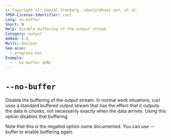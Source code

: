 ```yaml
---
c: Copyright (C) Daniel Stenberg, <daniel@haxx.se>, et al.
SPDX-License-Identifier: curl
Long: no-buffer
Short: N
Help: Disable buffering of the output stream
Category: output
Added: 6.5
Multi: boolean
See-also:
  - progress-bar
Example:
  - --no-buffer $URL
---
```


# `--no-buffer`

Disable the buffering of the output stream. In normal work situations, curl
uses a standard buffered output stream that has the effect that it outputs the
data in chunks, not necessarily exactly when the data arrives. Using this
option disables that buffering.

Note that this is the negated option name documented. You can use --buffer to
enable buffering again.
